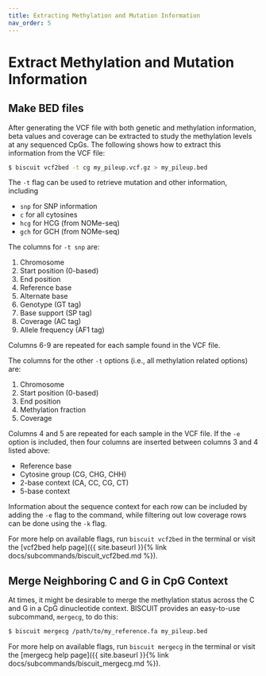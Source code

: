 ```yaml
---
title: Extracting Methylation and Mutation Information
nav_order: 5
---
```


# Extract Methylation and Mutation Information

## Make BED files

After generating the VCF file with both genetic and methylation information, beta values and coverage can be extracted
to study the methylation levels at any sequenced CpGs. The following shows how to extract this information from the VCF
file:
```bash
$ biscuit vcf2bed -t cg my_pileup.vcf.gz > my_pileup.bed
```

The `-t` flag can be used to retrieve mutation and other information, including

  - `snp` for SNP information
  - `c` for all cytosines
  - `hcg` for HCG (from NOMe-seq)
  - `gch` for GCH (from NOMe-seq)

The columns for `-t snp` are:

  1. Chromosome
  2. Start position (0-based)
  3. End position
  4. Reference base
  5. Alternate base
  6. Genotype (GT tag)
  7. Base support (SP tag)
  8. Coverage (AC tag)
  9. Allele frequency (AF1 tag)

Columns 6-9 are repeated for each sample found in the VCF file.

The columns for the other `-t` options (i.e., all methylation related options) are:

  1. Chromosome
  2. Start position (0-based)
  3. End position
  4. Methylation fraction
  5. Coverage

Columns 4 and 5 are repeated for each sample in the VCF file. If the `-e` option is included, then four columns are
inserted between columns 3 and 4 listed above:

  - Reference base
  - Cytosine group (CG, CHG, CHH)
  - 2-base context (CA, CC, CG, CT)
  - 5-base context
  
Information about the sequence context for each row can be included by adding the `-e` flag to the command, while
filtering out low coverage rows can be done using the `-k` flag.

For more help on available flags, run `biscuit vcf2bed` in the terminal or visit the
[vcf2bed help page]({{ site.baseurl }}{% link docs/subcommands/biscuit_vcf2bed.md %}).

## Merge Neighboring C and G in CpG Context

At times, it might be desirable to merge the methylation status across the C and G in a CpG dinucleotide context.
BISCUIT provides an easy-to-use subcommand, `mergecg`, to do this:
```bash
$ biscuit mergecg /path/to/my_reference.fa my_pileup.bed
```

For more help on available flags, run `biscuit mergecg` in the terminal or visit the
[mergecg help page]({{ site.baseurl }}{% link docs/subcommands/biscuit_mergecg.md %}).
